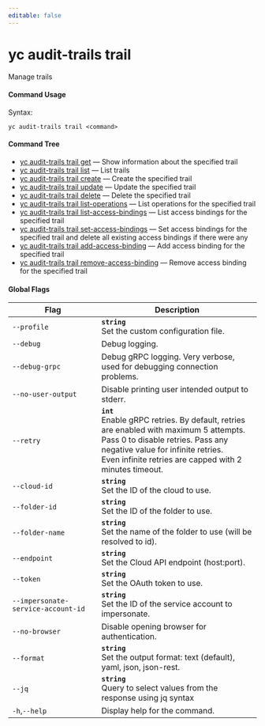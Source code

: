 ```yaml
---
editable: false
---
```


# yc audit-trails trail

Manage trails

#### Command Usage

Syntax: 

`yc audit-trails trail <command>`

#### Command Tree

- [yc audit-trails trail get](get.md) — Show information about the specified trail
- [yc audit-trails trail list](list.md) — List trails
- [yc audit-trails trail create](create.md) — Create the specified trail
- [yc audit-trails trail update](update.md) — Update the specified trail
- [yc audit-trails trail delete](delete.md) — Delete the specified trail
- [yc audit-trails trail list-operations](list-operations.md) — List operations for the specified trail
- [yc audit-trails trail list-access-bindings](list-access-bindings.md) — List access bindings for the specified trail
- [yc audit-trails trail set-access-bindings](set-access-bindings.md) — Set access bindings for the specified trail and delete all existing access bindings if there were any
- [yc audit-trails trail add-access-binding](add-access-binding.md) — Add access binding for the specified trail
- [yc audit-trails trail remove-access-binding](remove-access-binding.md) — Remove access binding for the specified trail

#### Global Flags

| Flag | Description |
|----|----|
|`--profile`|<b>`string`</b><br/>Set the custom configuration file.|
|`--debug`|Debug logging.|
|`--debug-grpc`|Debug gRPC logging. Very verbose, used for debugging connection problems.|
|`--no-user-output`|Disable printing user intended output to stderr.|
|`--retry`|<b>`int`</b><br/>Enable gRPC retries. By default, retries are enabled with maximum 5 attempts.<br/>Pass 0 to disable retries. Pass any negative value for infinite retries.<br/>Even infinite retries are capped with 2 minutes timeout.|
|`--cloud-id`|<b>`string`</b><br/>Set the ID of the cloud to use.|
|`--folder-id`|<b>`string`</b><br/>Set the ID of the folder to use.|
|`--folder-name`|<b>`string`</b><br/>Set the name of the folder to use (will be resolved to id).|
|`--endpoint`|<b>`string`</b><br/>Set the Cloud API endpoint (host:port).|
|`--token`|<b>`string`</b><br/>Set the OAuth token to use.|
|`--impersonate-service-account-id`|<b>`string`</b><br/>Set the ID of the service account to impersonate.|
|`--no-browser`|Disable opening browser for authentication.|
|`--format`|<b>`string`</b><br/>Set the output format: text (default), yaml, json, json-rest.|
|`--jq`|<b>`string`</b><br/>Query to select values from the response using jq syntax|
|`-h`,`--help`|Display help for the command.|
